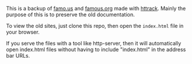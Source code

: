 This is a backup of [famo.us](http://famo.us/docs) and
[famous.org](http://famous.org/docs) made with [httrack](http://httrack.com).
Mainly the purpose of this is to preserve the old documentation.

To view the old sites, just clone this repo, then open the `index.html` file in
your browser.

If you serve the files with a tool like http-server, then it will automatically
open index.html files without having to include "index.html" in the address bar
URLs.
